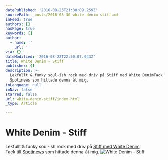 ```yaml
---
datePublished: '2016-08-23T21:38:09.259Z'
sourcePath: _posts/2016-03-30-white-denim-stiff.md
inFeed: true
authors: []
hasPage: true
keywords: []
author:
  - name: ''
    url: ''
via: {}
dateModified: '2016-08-22T22:50:07.043Z'
title: White Denim - Stiff
publisher: {}
description: >-
  Lekfullt & funky soul-ish rock med driv på Stiff med White DenimTack till
  Spotinews som hittade denna åt mig.
inLanguage: null
inNav: false
starred: false
url: white-denim-stiff/index.html
_type: Article

---
```

# White Denim - Stiff

Lekfullt & funky soul-ish rock med driv på [Stiff med White Denim][0]  
Tack till [Spotinews][1] som hittade denna åt mig.
![White Denim - Stiff](https://the-grid-user-content.s3-us-west-2.amazonaws.com/7abae927-b9a4-4a2c-ab4e-062648bd83e8.jpg)

[0]: https://open.spotify.com/album/2QfaqpOUEkVFSx3pvRvY51
[1]: https://spotinews.wordpress.com/